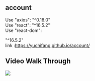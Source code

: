 ## account
Use "axios": "^0.18.0" </br>
Use "react": "^16.5.2" </br>
Use "react-dom": 

"^16.5.2" </br>
link :https://yuchifang.github.io/account/
## Video Walk Through
![](https://i.imgur.com/8AVKBbw.gif)
